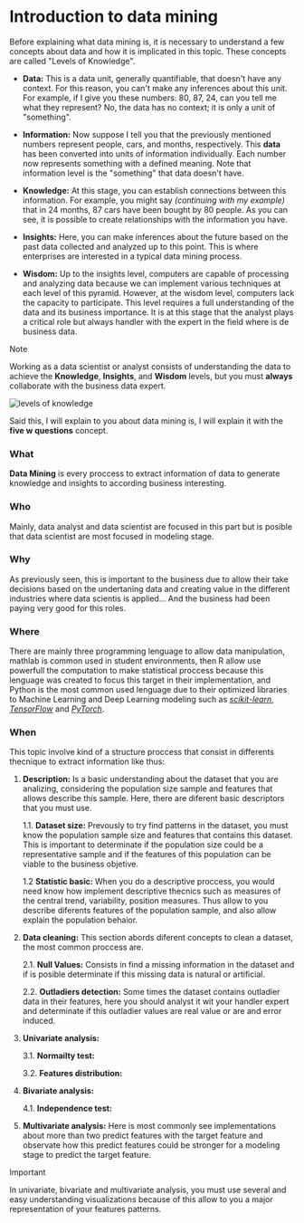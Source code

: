 # Introduction to data mining

Before explaining what data mining is, it is necessary to understand a few concepts about data and how it is implicated in this topic. These concepts are called "Levels of Knowledge".

- **Data:** This is a data unit, generally quantifiable, that doesn't have any context. For this reason, you can't make any inferences about this unit. For example, if I give you these numbers: 80, 87, 24, can you tell me what they represent? No, the data has no context; it is only a unit of "something".

- **Information:** Now suppose I tell you that the previously mentioned numbers represent people, cars, and months, respectively. This **data** has been converted into units of information individually. Each number now represents something with a defined meaning. Note that information level is the "something" that data doesn't have.

- **Knowledge:** At this stage, you can establish connections between this information. For example, you might say *(continuing with my example)* that in 24 months, 87 cars have been bought by 80 people. As you can see, it is possible to create relationships with the information you have.

- **Insights:** Here, you can make inferences about the future based on the past data collected and analyzed up to this point. This is where enterprises are interested in a typical data mining process.

- **Wisdom:** Up to the insights level, computers are capable of processing and analyzing data because we can implement various techniques at each level of this pyramid. However, at the wisdom level, computers lack the capacity to participate. This level requires a full understanding of the data and its business importance. It is at this stage that the analyst plays a critical role but always handler with the expert in the field where is de business data.

> [!note]
> Working as a data scientist or analyst consists of understanding the data to achieve the **Knowledge**, **Insights**, and **Wisdom** levels, but you must **always** collaborate with the business data expert.

![levels of knowledge](https://i.pinimg.com/736x/cd/ef/7b/cdef7b8ce51a1d3a728ca5357e97a8d5.jpg)

Said this, I will explain to you about data mining is, I will explain it with the **five w questions** concept.

### What

**Data Mining** is every proccess to extract information of data to generate knowledge and insights to according business interesting.

### Who

Mainly, data analyst and data scientist are focused in this part but is posible that data scientist are most focused in modeling stage.

### Why

As previously seen, this is important to the business due to allow their take decisions based on the undertaning data and creating value in the different industries where data scientis is applied... And the business had been paying very good for this roles.

### Where

There are mainly three programming lenguage to allow data manipulation, mathlab is common used in student environments, then R allow use powerfull the computation to make statistical proccess because this lenguage was created to focus this target in their implementation, and Python is the most common used lenguage due to their optimized libraries to Machine Learning and Deep Learning modeling such as [*scikit-learn*](https://scikit-learn.org/stable/), [*TensorFlow*](https://www.tensorflow.org/?hl=es-419) and [*PyTorch*](https://pytorch.org/).

### When

This topic involve kind of a structure proccess that consist in differents thecnique to extract information like thus:

1. **Description:** Is a basic understanding about the dataset that you are analizing, considering the population size sample and features that allows describe this sample. Here, there are diferent basic descriptors that you must use.

    1.1. **Dataset size:** Prevously to try find patterns in the dataset, you must know the population sample size and features that contains this dataset. This is important to determinate if the population size could be a representative sample and if the features of this population can be viable to the business objetive.

   1.2 **Statistic basic:** When you do a descriptive proccess, you would need know how implement descriptive thecnics such as measures of the central trend, variability, position measures. Thus allow to you describe diferents features of the population sample, and also allow explain the population behaior.

2. **Data cleaning:** This section abords diferent concepts to clean a dataset, the most common proccess are.

    2.1. **Null Values:** Consists in find a missing information in the dataset and if is posible determinate if this missing data is natural or artificial.

    2.2. **Outladiers detection:** Some times the dataset contains outladier data in their features, here you should analyst it wit your handler expert and determinate if this outladier values are real value or are and error induced.

3. **Univariate analysis:**

    3.1. **Normailty test:**

    3.2. **Features distribution:**
    
4. **Bivariate analysis:**

    4.1. **Independence test:**

5. **Multivariate analysis:** Here is most commonly see implementations about more than two predict features with the target feature and observate how this predict features could be stronger for a modeling stage to predict the target feature.

> [!important]
> In univariate, bivariate and multivariate analysis, you must use several and easy understanding visualizations because of this allow to you a major representation of your features patterns.
